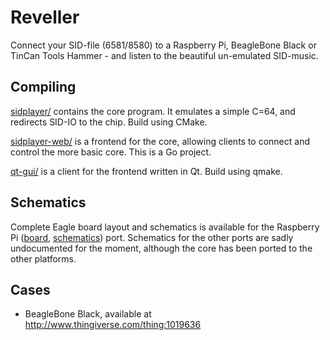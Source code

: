 # Reveller

Connect your SID-file (6581/8580) to a Raspberry Pi, BeagleBone Black or TinCan Tools Hammer - 
and listen to the beautiful un-emulated SID-music.

## Compiling
[sidplayer/](https://github.com/jgilje/reveller/tree/master/sidplayer) contains the core program. It emulates a simple C=64,
and redirects SID-IO to the chip. Build using CMake.

[sidplayer-web/](https://github.com/jgilje/reveller/tree/master/sidplayer-web) is a frontend for the core, allowing
clients to connect and control the more basic core. This is a Go project.

[qt-gui/](https://github.com/jgilje/reveller/tree/master/qt-gui) is a client for the frontend written in Qt. Build
using qmake.

## Schematics
Complete Eagle board layout and schematics is available for the Raspberry Pi 
 ([board](https://raw.githubusercontent.com/jgilje/reveller/master/docs/reveller-pi.brd),
  [schematics](https://raw.githubusercontent.com/jgilje/reveller/master/docs/reveller-pi.sch))
port. Schematics for the other ports are sadly undocumented for the moment, although the core has been ported
to the other platforms.

## Cases
* BeagleBone Black, available at http://www.thingiverse.com/thing:1019636

